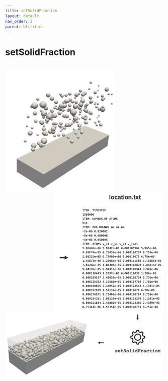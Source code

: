 ```yaml
---
title: setSolidFraction
layout: default
nav_order: 3
parent: Utilities
---
```


# setSolidFraction

<br>

<img align="left"  width="350"  src="images/particles.gif"> 
<img align="right"  width="350"  src="images/banner1.png"> <br> 
<img align="left"   src="images/banner2.png"> 

